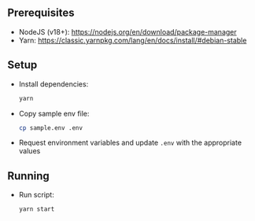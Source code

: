 ## Prerequisites

- NodeJS (v18+): https://nodejs.org/en/download/package-manager
- Yarn: https://classic.yarnpkg.com/lang/en/docs/install/#debian-stable

## Setup

- Install dependencies:

  ```bash
  yarn
  ```

- Copy sample env file:

  ```bash
  cp sample.env .env
  ```

- Request environment variables and update `.env` with the appropriate values

## Running

- Run script:
  ```bash
  yarn start
  ```
